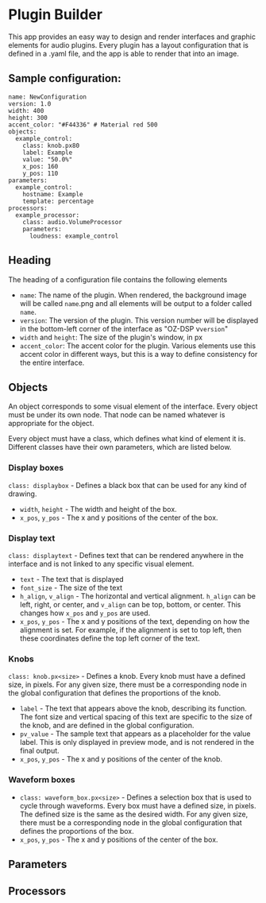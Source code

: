 # Plugin Builder

This app provides an easy way to design and render interfaces and graphic elements for audio plugins. Every plugin has a layout configuration that is defined in a .yaml file, and the app is able to render that into an image.

## Sample configuration:

```
name: NewConfiguration
version: 1.0
width: 400
height: 300
accent_color: "#F44336" # Material red 500
objects:
  example_control:
    class: knob.px80
    label: Example
    value: "50.0%"
    x_pos: 160
    y_pos: 110
parameters:
  example_control:
    hostname: Example
    template: percentage
processors:
  example_processor:
    class: audio.VolumeProcessor
    parameters:
      loudness: example_control
```

## Heading

The heading of a configuration file contains the following elements

* `name`: The name of the plugin. When rendered, the background image will be called `name`.png and all elements will be output to a folder called `name`.
* `version`: The version of the plugin. This version number will be displayed in the bottom-left corner of the interface as "OZ-DSP v`version`"
* `width` and `height`: The size of the plugin's window, in px
* `accent_color`: The accent color for the plugin. Various elements use this accent color in different ways, but this is a way to define consistency for the entire interface.

## Objects

An object corresponds to some visual element of the interface. Every object must be under its own node. That node can be named whatever is appropriate for the object.

Every object must have a class, which defines what kind of element it is. Different classes have their own parameters, which are listed below.

### Display boxes

`class: displaybox` - Defines a black box that can be used for any kind of drawing.
* `width`, `height` - The width and height of the box.
* `x_pos`, `y_pos` - The x and y positions of the center of the box.

### Display text

`class: displaytext` - Defines text that can be rendered anywhere in the interface and is not linked to any specific visual element.
* `text` - The text that is displayed
* `font_size` - The size of the text
* `h_align`, `v_align` - The horizontal and vertical alignment. `h_align` can be left, right, or center, and `v_align` can be top, bottom, or center. This changes how `x_pos` and `y_pos` are used.
* `x_pos`, `y_pos` - The x and y positions of the text, depending on how the alignment is set. For example, if the alignment is set to top left, then these coordinates define the top left corner of the text.

### Knobs

`class: knob.px<size>` - Defines a knob. Every knob must have a defined size, in pixels. For any given size, there must be a corresponding node in the global configuration that defines the proportions of the knob.
* `label` - The text that appears above the knob, describing its function. The font size and vertical spacing of this text are specific to the size of the knob, and are defined in the global configuration.
* `pv_value` - The sample text that appears as a placeholder for the value label. This is only displayed in preview mode, and is not rendered in the final output.
* `x_pos`, `y_pos` - The x and y positions of the center of the knob.

### Waveform boxes

* `class: waveform_box.px<size>` - Defines a selection box that is used to cycle through waveforms. Every box must have a defined size, in pixels. The defined size is the same as the desired width. For any given size, there must be a corresponding node in the global configuration that defines the proportions of the box.
* `x_pos`, `y_pos` - The x and y positions of the center of the box.

## Parameters

## Processors
